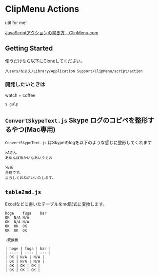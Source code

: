 # ClipMenu Actions

util for me!

[JavaScriptアクションの書き方 - ClipMenu.com](http://www.clipmenu.com/ja/help/custom-actions)

## Getting Started

使うだけなら以下にCloneしてください。

	/Users/なまえ/Library/Application Support/ClipMenu/script/action
	
### 開発したいときは

watch + coffee

	$ gulp 

	


## `ConvertSkypeText.js` Skype ログのコピペを整形するやつ(Mac専用)

`ConvertSkypeText.js` はSkypeのlogを以下のような感じに整形してくれます

```
>Aさん
あめんぼあかいなあいうえお

>B氏
合格です。
よろしくおねがいいたします。

```


## `table2md.js`

Excelなどに書いたテーブルをmd形式に変換します。

	hoge	fuga	bar
	OK	N/A	N/A
	OK	N/A	N/A
	OK	OK	OK
	OK	OK	OK
	
	↓変換後
	
	| hoge | fuga | bar |
	| ---- | ---- | --- |
	| OK | N/A | N/A |
	| OK | N/A | N/A |
	| OK | OK | OK |
	| OK | OK | OK |
